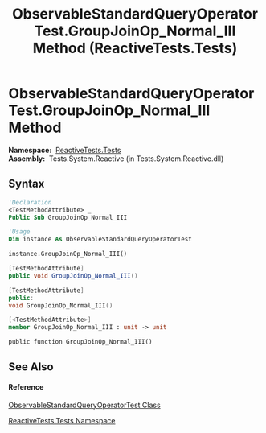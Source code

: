 ﻿---
title: ObservableStandardQueryOperatorTest.GroupJoinOp_Normal_III Method  (ReactiveTests.Tests)
TOCTitle: GroupJoinOp_Normal_III Method
ms:assetid: M:ReactiveTests.Tests.ObservableStandardQueryOperatorTest.GroupJoinOp_Normal_III
ms:mtpsurl: https://msdn.microsoft.com/en-us/library/reactivetests.tests.observablestandardqueryoperatortest.groupjoinop_normal_iii(v=VS.103)
ms:contentKeyID: 36619677
ms.date: 06/28/2011
mtps_version: v=VS.103
f1_keywords:
- ReactiveTests.Tests.ObservableStandardQueryOperatorTest.GroupJoinOp_Normal_III
dev_langs:
- CSharp
- JScript
- VB
- FSharp
- c++
---

# ObservableStandardQueryOperatorTest.GroupJoinOp\_Normal\_III Method

**Namespace:**  [ReactiveTests.Tests](hh289046\(v=vs.103\).md)  
**Assembly:**  Tests.System.Reactive (in Tests.System.Reactive.dll)

## Syntax

``` vb
'Declaration
<TestMethodAttribute> _
Public Sub GroupJoinOp_Normal_III
```

``` vb
'Usage
Dim instance As ObservableStandardQueryOperatorTest

instance.GroupJoinOp_Normal_III()
```

``` csharp
[TestMethodAttribute]
public void GroupJoinOp_Normal_III()
```

``` c++
[TestMethodAttribute]
public:
void GroupJoinOp_Normal_III()
```

``` fsharp
[<TestMethodAttribute>]
member GroupJoinOp_Normal_III : unit -> unit 
```

``` jscript
public function GroupJoinOp_Normal_III()
```

## See Also

#### Reference

[ObservableStandardQueryOperatorTest Class](hh288944\(v=vs.103\).md)

[ReactiveTests.Tests Namespace](hh289046\(v=vs.103\).md)

